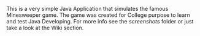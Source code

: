 This is a very simple Java Application that simulates the famous Minesweeper game.
The game was created for College purpose to learn and test Java Developing.
For more info see the *screenshots* folder or just take a look at the Wiki section.

